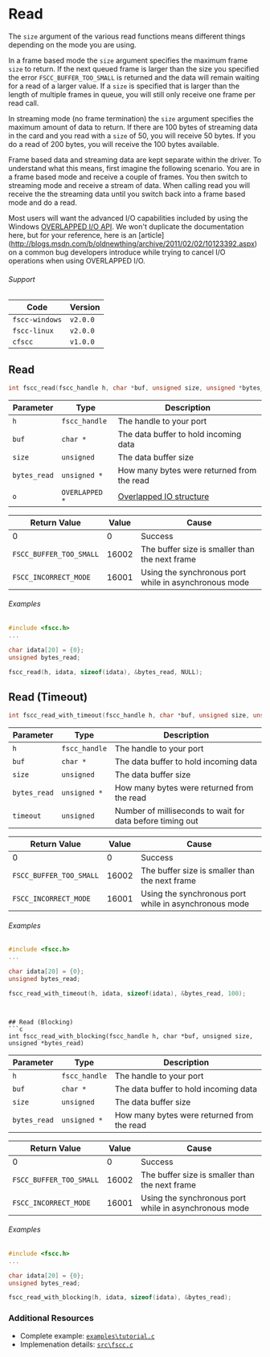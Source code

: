 # Read
The `size` argument of the various read functions means different things depending
on the mode you are using.

In a frame based mode the `size` argument specifies the maximum frame `size` to 
return. If the next queued frame is larger than the size you specified the error 
`FSCC_BUFFER_TOO_SMALL` is returned and the data will remain waiting for a read 
of a larger value. If a `size` is specified that is larger than the length of 
multiple frames in queue, you will still only receive one frame per read call.

In streaming mode (no frame termination) the `size` argument specifies the
maximum amount of data to return. If there are 100 bytes of streaming data
in the card and you read with a `size` of 50, you will receive 50 bytes.
If you do a read of 200 bytes, you will receive the 100 bytes available.

Frame based data and streaming data are kept separate within the driver.
To understand what this means, first imagine the following scenario. You are in a
frame based mode and receive a couple of frames. You then switch to
streaming mode and receive a stream of data. When calling read
you will receive the the streaming data until you switch back into a frame based
mode and do a read.

Most users will want the advanced I/O capabilities included by using the Windows
[OVERLAPPED I/O API](http://msdn.microsoft.com/en-us/library/windows/desktop/ms686358.aspx). 
We won't duplicate the documentation here, but for your reference, here is an [article]
(http://blogs.msdn.com/b/oldnewthing/archive/2011/02/02/10123392.aspx) on a common
bug developers introduce while trying to cancel I/O operations when using OVERLAPPED I/O.

###### Support
| Code           | Version
| -------------- | --------
| `fscc-windows` | `v2.0.0` 
| `fscc-linux`   | `v2.0.0` 
| `cfscc`        | `v1.0.0`


## Read
```c
int fscc_read(fscc_handle h, char *buf, unsigned size, unsigned *bytes_read, OVERLAPPED *o)
```

| Parameter    | Type             | Description
| ------------ | ---------------- | ------------------------------------------------------------------------------------------------
| `h`          | `fscc_handle`    | The handle to your port
| `buf`        | `char *`         | The data buffer to hold incoming data
| `size`       | `unsigned`       | The data buffer size
| `bytes_read` | `unsigned *`     | How many bytes were returned from the read
| `o`          | `OVERLAPPED *`   | [Overlapped IO structure](http://msdn.microsoft.com/en-us/library/windows/desktop/ms686358.aspx)

| Return Value            | Value | Cause
| ----------------------- | ----- | ----------------------------------------------------
| 0                       | 0     | Success
| `FSCC_BUFFER_TOO_SMALL` | 16002 | The buffer size is smaller than the next frame
| `FSCC_INCORRECT_MODE`   | 16001 | Using the synchronous port while in asynchronous mode

###### Examples
```c
#include <fscc.h>
...

char idata[20] = {0};
unsigned bytes_read;

fscc_read(h, idata, sizeof(idata), &bytes_read, NULL);
```


## Read (Timeout)
```c
int fscc_read_with_timeout(fscc_handle h, char *buf, unsigned size, unsigned *bytes_read, unsigned timeout)
```

| Parameter    | Type             | Description
| ------------ | ---------------- | -----------------------
| `h`          | `fscc_handle`    | The handle to your port
| `buf`        | `char *`         | The data buffer to hold incoming data
| `size`       | `unsigned`       | The data buffer size
| `bytes_read` | `unsigned *`     | How many bytes were returned from the read
| `timeout`    | `unsigned`       | Number of milliseconds to wait for data before timing out

| Return Value            | Value | Cause
| ----------------------- | ----- | ----------------------------------------------------
| 0                       | 0     | Success
| `FSCC_BUFFER_TOO_SMALL` | 16002 | The buffer size is smaller than the next frame
| `FSCC_INCORRECT_MODE`   | 16001 | Using the synchronous port while in asynchronous mode

###### Examples
```c
#include <fscc.h>
...

char idata[20] = {0};
unsigned bytes_read;

fscc_read_with_timeout(h, idata, sizeof(idata), &bytes_read, 100);
```
```


## Read (Blocking)
```c
int fscc_read_with_blocking(fscc_handle h, char *buf, unsigned size, unsigned *bytes_read)
```

| Parameter    | Type             | Description
| ------------ | ---------------- | -----------------------
| `h`          | `fscc_handle`    | The handle to your port
| `buf`        | `char *`         | The data buffer to hold incoming data
| `size`       | `unsigned`       | The data buffer size
| `bytes_read` | `unsigned *`     | How many bytes were returned from the read

| Return Value            | Value | Cause
| ----------------------- | ----- | ----------------------------------------------------
| 0                       | 0     | Success
| `FSCC_BUFFER_TOO_SMALL` | 16002 | The buffer size is smaller than the next frame
| `FSCC_INCORRECT_MODE`   | 16001 | Using the synchronous port while in asynchronous mode

###### Examples
```c
#include <fscc.h>
...

char idata[20] = {0};
unsigned bytes_read;

fscc_read_with_blocking(h, idata, sizeof(idata), &bytes_read);
```


### Additional Resources
- Complete example: [`examples\tutorial.c`](https://github.com/commtech/cfscc/blob/master/examples/tutorial.c)
- Implemenation details: [`src\fscc.c`](https://github.com/commtech/cfscc/blob/master/src/fscc.c)
